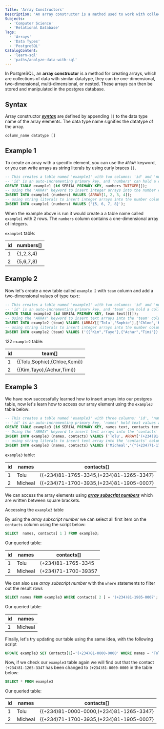 ```yaml
---
Title: 'Array Constructors'
Description: 'An array constructor is a method used to work with collections of data'
Subjects:
  - 'Computer Science'
  - 'Relational Database'
Tags:
  - 'Arrays'
  - 'Data Types'
  - 'PostgreSQL'
CatalogContent:
  - 'learn-sql'
  - 'paths/analyze-data-with-sql'
---
```


In PostgreSQL, an **array constructor** is a method for creating arrays, which are collections of data with similar datatype, they can be one-dimensional, two-dimensional, multi-dimensional, or nested. These arrays can then be stored and manipulated in the postgres database.

## Syntax

Array constructor [**_syntax_**](https://www.postgresql.org/docs/current/arrays.html#ARRAYS-DECLARATION) are defined by appending `[]` to the data type name of the array elements. The data type name signifies the datatype of the array.

```sql
column_name datatype []
```

## Example 1

To create an array with a specific element, you can use the `ARRAY` keyword, or you can write arrays as string literals by using curly braces  `{}`.

```sql
-- This creates a table named 'example1' with two columns: 'id' and 'numbers'.
-- 'id' is an auto-incrementing primary key, and 'numbers' can hold a collection of integers.
CREATE TABLE example1 (id SERIAL PRIMARY KEY, numbers INTEGER[]);
-- using the 'ARRAY' keyword to insert integer arrays into the number column
INSERT INTO example1 (numbers) VALUES (ARRAY[1, 2, 3, 4]);
-- using string literals to insert integer arrays into the number column
INSERT INTO example1 (numbers) VALUES ('{5, 6, 7, 8}');
```

When the example above is run it would create a a table name called `example1` with 2 rows. The `numbers` column contains a one-dimensional array of integers.

`example1` table:

| id  | numbers[] |
| --- | --------- |
| 1   | {1,2,3,4} |
| 2   | {5,6,7,8} |

## Example 2

Now let's create a new table called `example 2` with `team` column and add a two-dimensional values of type `text`:

```sql
-- This creates a table named 'example1' with two columns: 'id' and 'numbers'.
-- 'id' is an auto-incrementing primary key, and 'team' can hold a collection of text.
CREATE TABLE example2 (id SERIAL PRIMARY KEY, team text[][]);
-- Using the 'ARRAY' keyword to insert text arrays into the 'team' column
INSERT INTO example2 (team) VALUES (ARRAY[['Tolu','Sophie'],['Chloe','Kemi']]);
-- using string literals to insert integer arrays into the number column
INSERT INTO example2 (team) VALUES ('{{"Kim","Tayo"},{"Achur","Timi"}}');
```
122
`example2` table:

| id  | team[]                       |
| --- | ---------------------------- |
| 1   | {{Tolu,Sophie},{Chloe,Kemi}} |
| 2   | {{Kim,Tayo},{Achur,Timi}}    |

## Example 3

We have now successfully learned how to insert arrays into our postgres table, now let's learn 
how to access our array element using the `example3` table below:

```sql
-- This creates a table named 'example3' with three columns: 'id', 'names' and contacts.
-- 'id' is an auto-incrementing primary key, 'names' hold text values and 'contacts' can hold a collection of text.
CREATE TABLE example3 (id SERIAL PRIMARY KEY, names text, contacts text[]);
-- Using the 'ARRAY' keyword to insert text arrays into the 'contacts' column
INSERT INTO example3 (names, contacts) VALUES ('Tolu', ARRAY['(+234)81-1765-3345','(+234)81-1265-3347']);
-- using string literals to insert text array into the 'contacts' column
INSERT INTO example3 (names, contacts) VALUES ('Micheal','{"(+234)71-1700-3935","(+234)81-1905-0007"}');
```

`example3` table:

| id  | names   | contacts[]                              |
| --- | ------- | --------------------------------------- |
| 1   | Tolu    | {(+234)81-1765-3345,(+234)81-1265-3347} |
| 2   | Micheal | {(+234)71-1700-3935,(+234)81-1905-0007} |

We can access the array elements using [**_array subscript numbers_**](https://www.postgresql.org/docs/current/arrays.html#ARRAYS-ACCESSING) which are written between square brackets.

Accessing the `example3` table

By using the _array subscript number_ we can select all first item on the `contacts` column
using the script below:

```sql
SELECT  names, contacts[ 1 ] FROM example3;
```

Our queried table:

| id  | names   | contacts[]          |
| --- | ------- | ------------------- |
| 1   | Tolu    | (+234)81-1765-3345  |
| 2   | Micheal | (+234)71-1700-39357 |

We can also use _array subscript number_ with the `where` statements to filter out the result rows

```sql
SELECT names FROM example3 WHERE contacts[ 2 ] = '(+234)81-1905-0007';
```

Our queried table:

| id  | names   |
| --- | ------- |
| 1   | Micheal |

Finally, let's try updating our table using the same idea, with the following script

```sql
UPDATE example3 SET Contacts[1]='(+234)81-0000-0000' WHERE names = 'Tolu';
```

Now, if we check our `example3` table again we will find out that the contact `(+234)81-1265-3347` has been changed to `(+234)81-0000-0000` in the table below:

```sql
SELECT * FROM example3
```

Our queried table:

| id  | names   | contacts[]                              |
| --- | ------- | --------------------------------------- |
| 1   | Tolu    | {(+234)81-0000-0000,(+234)81-1265-3347} |
| 2   | Micheal | {(+234)71-1700-3935,(+234)81-1905-0007} |
